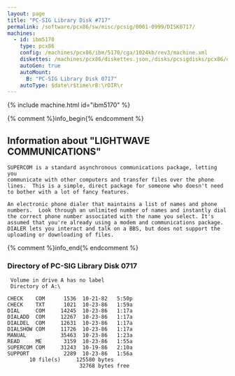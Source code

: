 ```yaml
---
layout: page
title: "PC-SIG Library Disk #717"
permalink: /software/pcx86/sw/misc/pcsig/0001-0999/DISK0717/
machines:
  - id: ibm5170
    type: pcx86
    config: /machines/pcx86/ibm/5170/cga/1024kb/rev3/machine.xml
    diskettes: /machines/pcx86/diskettes.json,/disks/pcsigdisks/pcx86/diskettes.json
    autoGen: true
    autoMount:
      B: "PC-SIG Library Disk 0717"
    autoType: $date\r$time\rB:\rDIR\r
---
```


{% include machine.html id="ibm5170" %}

{% comment %}info_begin{% endcomment %}

## Information about "LIGHTWAVE COMMUNICATIONS"

    SUPERCOM is a standard asynchronous communications package, letting you
    communicate with other computers and transfer files over the phone
    lines.  This is a simple, direct package for someone who doesn't need
    to bother with a lot of fancy features.
    
    An electronic phone dialer that maintains a list of names and phone
    numbers.  Look through an unlimited number of names and instantly dial
    the correct phone number associated with the name you select. It's
    assumed that you're already using a modem and communications package.
    DIALER lets you interact and talk on a BBS, but does not support the
    uploading or downloading of files.
{% comment %}info_end{% endcomment %}


### Directory of PC-SIG Library Disk 0717

     Volume in drive A has no label
     Directory of A:\

    CHECK    COM      1536  10-21-82   5:50p
    CHECK    TXT      1021  10-23-86   1:59a
    DIAL     COM     14245  10-23-86   1:17a
    DIALADD  COM     12267  10-23-86   1:17a
    DIALDEL  COM     12631  10-23-86   1:17a
    DIALSHOW COM     11726  10-23-86   1:17a
    MANUAL           35463  10-23-86   1:23a
    READ     ME       3159  10-23-86   1:55a
    SUPERCOM COM     31243  10-19-86   2:10a
    SUPPORT           2289  10-23-86   1:56a
           10 file(s)     125580 bytes
                           32768 bytes free
